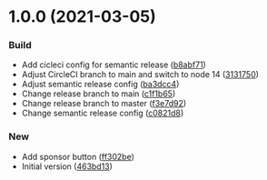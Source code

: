 # 1.0.0 (2021-03-05)


### Build

* Add cicleci config for semantic release ([b8abf71](https://github.com/Unikka/loginas-api/commit/b8abf71db99a8191fbb81020c56e15635472cca5))
* Adjust CircleCI branch to main and switch to node 14 ([3131750](https://github.com/Unikka/loginas-api/commit/31317502b27be011c8b5a8310dc2bdb83d3701ea))
* Adjust semantic release config ([ba3dcc4](https://github.com/Unikka/loginas-api/commit/ba3dcc470de9f0a16a2d07c6ea1ae09d7a09951e))
* Change release branch to main ([c1f1b65](https://github.com/Unikka/loginas-api/commit/c1f1b65b596127cfc02593dc3893e313dfadf1c8))
* Change release branch to master ([f3e7d92](https://github.com/Unikka/loginas-api/commit/f3e7d92f414e5cd32c74b074aee67d9dc291a228))
* Change semantic release config ([c0821d8](https://github.com/Unikka/loginas-api/commit/c0821d8ed14c80955ae47bfc3bf5831127e19b91))

### New

* Add sponsor button ([ff302be](https://github.com/Unikka/loginas-api/commit/ff302bef51ab084359c049f1a4229960274bf30d))
* Initial version ([463bd13](https://github.com/Unikka/loginas-api/commit/463bd1344133f6268a67484d888c3a5d295fa91c))

